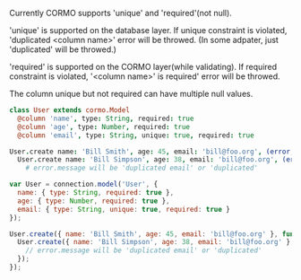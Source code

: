 Currently CORMO supports 'unique' and 'required'(not null).

'unique' is supported on the database layer.
If unique constraint is violated, 'duplicated &lt;column name&gt;' error will be throwed.
(In some adpater, just 'duplicated' will be throwed.)

'required' is supported on the CORMO layer(while validating).
If required constraint is violated, '&lt;column name&gt;' is required' error will be throwed.

The column unique but not required can have multiple null values.

```coffeescript
class User extends cormo.Model
  @column 'name', type: String, required: true
  @column 'age', type: Number, required: true
  @column 'email', type: String, unique: true, required: true

User.create name: 'Bill Smith', age: 45, email: 'bill@foo.org', (error, user1) ->
  User.create name: 'Bill Simpson', age: 38, email: 'bill@foo.org', (error, user2) ->
    # error.message will be 'duplicated email' or 'duplicated'
```
```javascript
var User = connection.model('User', {
  name: { type: String, required: true },
  age: { type: Number, required: true },
  email: { type: String, unique: true, required: true }
});

User.create({ name: 'Bill Smith', age: 45, email: 'bill@foo.org' }, function (error, user1) {
  User.create({ name: 'Bill Simpson', age: 38, email: 'bill@foo.org' }, function (error, user2) {
    // error.message will be 'duplicated email' or 'duplicated'
  });
});
```
